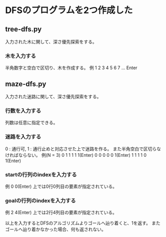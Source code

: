 # DFSのプログラムを2つ作成した
## tree-dfs.py

入力された木に関して、深さ優先探索をする。

### 木を入力する
半角数字と空白で区切り、木を作成する。
例
1 2 3 4 5 6 7 ... Enter

## maze-dfs.py
入力された迷路に関して、深さ優先探索をする。

### 行数を入力する
列数は任意に指定できる。

### 迷路を入力する
0 : 通行可, 1 : 通行止めと対応させた上で迷路を作る。
また半角空白で区切らなければならない。
例(N = 3)
0 1 1 1 1 1(Enter)
0 0 0 0 0 1(Enter)
1 1 1 1 0 1(Enter)

### startの行列のindexを入力する
例
0 0(Enter)
上では0行0列目の要素が指定されている。

### goalの行列のindexを入力する
例
2 4(Enter)
上では2行4列目の要素が指定されている。

以上を入力するとDFSのアルゴリズムよりゴールへ辿り着くと、1を返す。
またゴールへ辿り着かなかった場合、何も返されない。

